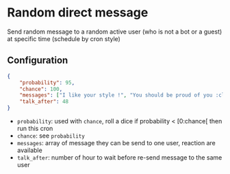 # Random direct message

Send random message to a random active user (who is not a bot or a guest) at specific time (schedule by cron style)

## Configuration

```json
{
    "probability": 95,
    "chance": 100,
    "messages": ["I like your style !", "You should be proud of you :clap:"],
    "talk_after": 48
}
```

* `probability`: used with `chance`, roll a dice if probability < [0:chance[ then run this cron
* `chance`: see `probability`
* `messages`: array of message they can be send to one user, reaction are available
* `talk_after`: number of hour to wait before re-send message to the same user 
